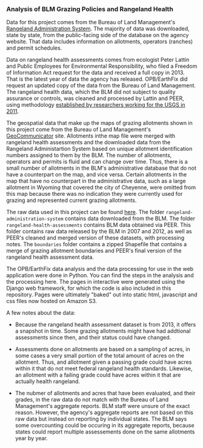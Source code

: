 ### Analysis of BLM Grazing Policies and Rangeland Health

Data for this project comes from the Bureau of Land Management's [Rangeland Administration System](http://www.blm.gov/ras/). The majority of data was downloaded, state by state, from the public-facing side of the database on the agency website. That data includes information on allotments, operators (ranches) and permit schedules.

Data on rangeland health assessments comes from ecologist Peter Lattin and Public Employees for Environmental Responsibility, who filed a Freedom of Information Act request for the data and received a full copy in 2013. That is the latest year of data the agency has released. OPB/EarthFix did request an updated copy of the data from the Bureau of Land Management. The rangeland health data, which the BLM did not subject to quality assurance or controls, was cleaned and processed by Lattin and PEER, using methodology [established by researchers working for the USGS in 2011](http://pubs.usgs.gov/of/2011/1263/).

The geospatial data that make up the maps of grazing allotments shown in this project come from the Bureau of Land Management's [GeoCommunicator](http://www.geocommunicator.gov/GeoComm/) site. Allotments inthe map file were merged with rangeland health assessments and the downloaded data from the Rangeland Administartion System based on unique allotment identification numbers assigned to them by the BLM. The number of allotments, operators and permits is fluid and can change over time. Thus, there is a small number of allotments in the BLM's administrative database that do not have a counterpart on the map, and vice versa. Certain allotments in the map that have no counterpart in the administrative data, such as a large allotment in Wyoming that covered the city of Cheyenne, were omitted from this map because there was no indication they were currently used for grazing and represented current grazing allotments.

The raw data used in this project can be found [here](https://github.com/tonyschick/rangeland/tree/master/raw). The folder `rangeland-administration-system` contains data downloaded from the BLM. The folder `rangeland-health-assessments` contains BLM data obtained via PEER. This folder contains raw data released by the BLM in 2007 and 2012, as well as PEER's cleaned and merged version of these datasets, with processing notes. The `boundaries` folder contains a zipped Shapefile that contains a merge of grazing allotment boundaries and PEER's final version of the rangeland health assessment data.

The OPB/EarthFix data analysis and the data processing for use in the web application were done in Python. You can find the steps in the analysis and the processing here. The pages in interactive were generated using the Django web framework, for which the code is also included in this repository. Pages were ultimately "baked" out into static html, javascript and css files now hosted on Amazon S3.

A few notes about the data:

- Because the rangeland health assessment dataset is from 2013, it offers a snapshot in time. Some grazing allotments might have had addtional assessments since then, and their status could have changed.

- Assessments done on allotments are based on a sampling of acres, in some cases a very small portion of the total amount of acres on the allotment. Thus, and allotment given a passing grade could have acres within it that do not meet federal rangeland health standards. Likewise, an allotment with a failing grade could have acres within it that are actually health rangeland.

- The nubmer of allotments and acres that have been evaluated, and their grades, in the raw data do not match with the Bureau of Land Management's aggregate reports. BLM staff were unsure of the exact reason. However, the agency's aggregate reports are not based on this raw data but instead on reporting by individual states. The BLM says some overcounting could be occuring in its aggregate reports, because states could report multiple assessements done on the same allotments year by year.
